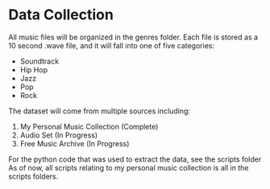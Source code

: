 # Data Collection

All music files will be organized in the genres folder. Each file is stored as
a 10 second .wave file, and it will fall into one of five categories:

* Soundtrack
* Hip Hop
* Jazz
* Pop
* Rock

The dataset will come from multiple sources including:

1. My Personal Music Collection (Complete)
2. Audio Set (In Progress)
3. Free Music Archive (In Progress)

For the python code that was used to extract the data, see the scripts folder
As of now, all scripts relating to my personal music collection is all in the
scripts folders.
